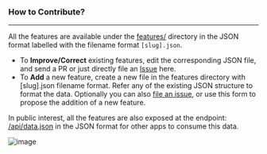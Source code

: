 ### How to Contribute?
---

All the features are available under the [features/](https://github.com/pankajparashar/canidev.tools/tree/master/features) directory in the JSON format labelled with the filename format `[slug].json`. 

- To **Improve/Correct** existing features, edit the corresponding JSON file, and send a PR or just directly file an [Issue](https://github.com/pankajparashar/canidev.tools/issues/new) here.
- To **Add** a new feature, create a new file in the features directory with [slug].json filename format. Refer any of the existing JSON structure to format the data. Optionally you can also [file an issue](https://github.com/pankajparashar/canidev.tools/issues/new), or use this form to propose the addition of a new feature.

In public interest, all the features are also exposed at the endpoint: [/api/data.json](https://www.canidev.tools/api/data.json) in the JSON format for other apps to consume this data.

![image](https://res.cloudinary.com/canidevtools/image/upload/v1656077422/social-media-1_uvqp1p.png)